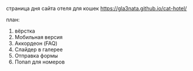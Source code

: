 страница дня сайта отеля для кошек
https://gla3nata.github.io/cat-hotel/

план:
1. вёрстка
2. Мобильная версия
3. Аккордеон (FAQ)
4. Слайдер в галерее
5. Отправка формы
6. Попап для номеров
